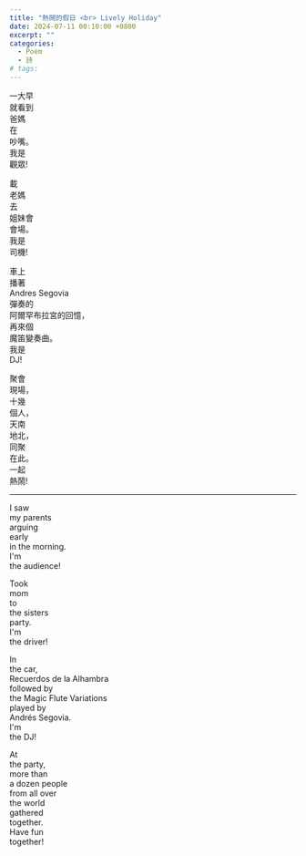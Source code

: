 ```yaml
---
title: "熱鬧的假日 <br> Lively Holiday"
date: 2024-07-11 00:10:00 +0800
excerpt: ""
categories:
  - Poem
  - 詩
# tags:
---
```


一大早  
就看到  
爸媽  
在  
吵嘴。  
我是  
觀眾!

載  
老媽  
去  
姐妹會  
會場。  
我是  
司機!

車上  
播著  
Andres Segovia  
彈奏的  
阿爾罕布拉宮的回憶，  
再來個  
魔笛變奏曲。  
我是  
DJ!

聚會  
現場，  
十幾  
個人，  
天南  
地北，  
同聚  
在此。  
一起  
熱鬧!

---

I saw  
my parents  
arguing  
early  
in the morning.  
I'm  
the audience!

Took  
mom  
to  
the sisters  
party.  
I'm  
the driver!

In  
the car,  
Recuerdos de la Alhambra  
followed by  
the Magic Flute Variations  
played by  
Andrés Segovia.  
I'm  
the DJ!

At  
the party,  
more than  
a dozen people  
from all over  
the world  
gathered  
together.  
Have fun  
together!
